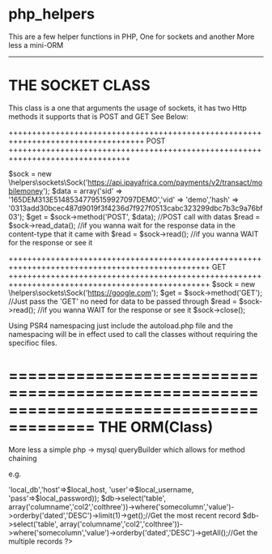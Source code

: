 # php_helpers
This are a few helper functions in PHP, One for sockets and another More less a mini-ORM 

---------------------------------------------------------------------------------------------------
THE SOCKET CLASS
==============================================================================
This class is a one that arguments the usage of sockets, it has two Http methods it supports that is 
POST and GET
See Below:

+++++++++++++++++++++++++++++++++++++++++++++++++++++++++++++++++++++++++++++++++++
POST
++++++++++++++++++++++++++++++++++++++++++++++++++++++++++++++++++++++++++++++++

 $sock = new \helpers\sockets\Sock('https://api.ipayafrica.com/payments/v2/transact/mobilemoney');
    $data = array('sid' => '165DEM313E51485347795159927097DEMO','vid' => 'demo','hash' => '0313add30bcec487d9019f3f4236d7f927f0513cabc323299dbc7b3c9a76bf03');
    $get = $sock->method('POST', $data); //POST call with datas
    $read = $sock->read_data(); //if you wanna wait for the response data in the content-type that it came with 
    $read = $sock->read(); //if you wanna WAIT for the response or see it 

+++++++++++++++++++++++++++++++++++++++++++++++++++++++++++++++++++++++++++++++++++++++++++++++++
GET
+++++++++++++++++++++++++++++++++++++++++++++++++++++++++++++++++++++++++++++++++++++++++++++++++
$sock = new \helpers\sockets\Sock('https://google.com');
    $get = $sock->method('GET'); //Just pass the  'GET' no need for data to be passed through
    $read = $sock->read(); //if you wanna WAIT for the response or see it 
    $sock->close();

Using PSR4 namespacing just include the autoload.php file and the namespacing will be in effect used to call the classes without requiring the specifioc files.

=======================================================================================
THE ORM(Class)
========================================================================================

More less a simple php -> mysql queryBuilder which allows for method chaining


e.g.
<?php
$db = new \helpers\database\ORM_Model(array('dbname'=>'local_db','host'=>$local_host, 'user'=>$local_username, 'pass'=>$local_password));

$db->select('table', array('columname','col2','colthree'))->where('somecolumn','value')->orderby('dated','DESC')->limit(1)->get();//Get the most recent record

$db->select('table', array('columname','col2','colthree'))->where('somecolumn','value')->orderby('dated','DESC')->getAll();//Get the multiple records

?>

